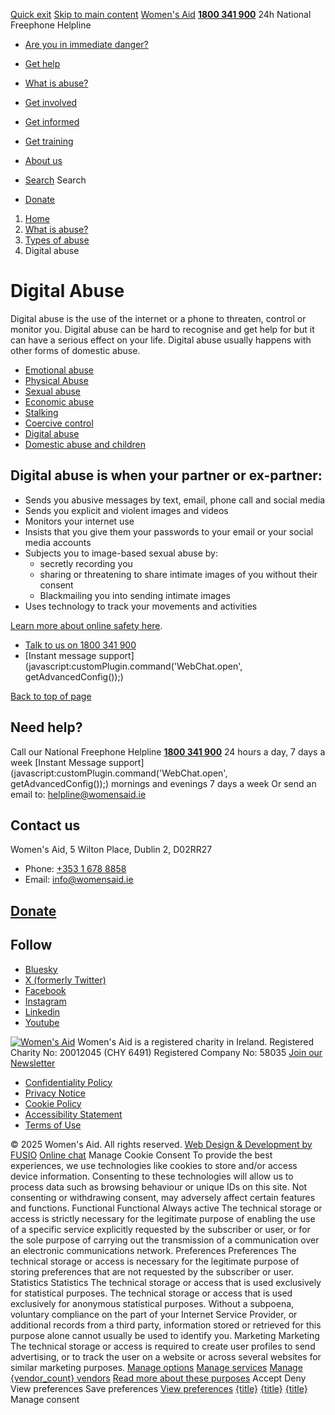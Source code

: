 [Quick exit](https://www.womensaid.ie/what-is-abuse/types-of-abuse/digital-abuse/#exit)
[Skip to main content](https://www.womensaid.ie/what-is-abuse/types-of-abuse/digital-abuse/#pagecontent "Skip to main content")
[Women's Aid](https://www.womensaid.ie/)
**[1800 341 900](tel:1800341900)** 24h National Freephone Helpline
  * [Are you in immediate danger?](https://www.womensaid.ie/are-you-in-immediate-danger/)
  * [Get help](https://www.womensaid.ie/get-help/)
  * [What is abuse?](https://www.womensaid.ie/what-is-abuse/)
  * [Get involved](https://www.womensaid.ie/get-involved/)
  * [Get informed](https://www.womensaid.ie/get-informed/)
  * [Get training](https://www.womensaid.ie/get-training/)
  * [About us](https://www.womensaid.ie/about-us/)


  * [Search](https://www.womensaid.ie/what-is-abuse/types-of-abuse/digital-abuse/)
Search
  * [Donate](https://www.womensaid.ie/get-involved/donate/)


  1. [Home](https://www.womensaid.ie/)
  2. [What is abuse?](https://www.womensaid.ie/what-is-abuse/)
  3. [Types of abuse](https://www.womensaid.ie/what-is-abuse/types-of-abuse/)
  4. Digital abuse


# Digital Abuse
Digital abuse is the use of the internet or a phone to threaten, control or monitor you. Digital abuse can be hard to recognise and get help for but it can have a serious effect on your life. Digital abuse usually happens with other forms of domestic abuse.
  * [Emotional abuse](https://www.womensaid.ie/what-is-abuse/types-of-abuse/emotional-abuse/)
  * [Physical Abuse](https://www.womensaid.ie/what-is-abuse/types-of-abuse/physical-abuse/)
  * [Sexual abuse](https://www.womensaid.ie/what-is-abuse/types-of-abuse/sexual-abuse/)
  * [Economic abuse](https://www.womensaid.ie/what-is-abuse/types-of-abuse/economic-abuse/)
  * [Stalking](https://www.womensaid.ie/what-is-abuse/types-of-abuse/stalking/)
  * [Coercive control](https://www.womensaid.ie/what-is-abuse/types-of-abuse/coercive-control/)
  * [Digital abuse](https://www.womensaid.ie/what-is-abuse/types-of-abuse/digital-abuse/)
  * [Domestic abuse and children](https://www.womensaid.ie/what-is-abuse/types-of-abuse/domestic-abuse-and-children/)


## Digital abuse is when your partner or ex-partner:
  * Sends you abusive messages by text, email, phone call and social media
  * Sends you explicit and violent images and videos
  * Monitors your internet use
  * Insists that you give them your passwords to your email or your social media accounts
  * Subjects you to image-based sexual abuse by: 
    * secretly recording you
    * sharing or threatening to share intimate images of you without their consent
    * Blackmailing you into sending intimate images
  * Uses technology to track your movements and activities


[Learn more about online safety here](https://www.womensaid.ie/get-help/your-rights-options/digital-safety/).
  * [Talk to us on 1800 341 900](https://www.womensaid.ie/get-help/talk-to-us/)
  * [Instant message support](javascript:customPlugin.command\('WebChat.open', getAdvancedConfig\(\)\);)


[Back to top of page](https://www.womensaid.ie/what-is-abuse/types-of-abuse/digital-abuse/#top)
## Need help?
Call our National Freephone Helpline **[1800 341 900](tel:1800341900)** 24 hours a day, 7 days a week 
[Instant Message support](javascript:customPlugin.command\('WebChat.open', getAdvancedConfig\(\)\);) mornings and evenings 7 days a week
Or send an email to: helpline@womensaid.ie
## Contact us
Women's Aid, 5 Wilton Place, Dublin 2, D02RR27
  * Phone: [+353 1 678 8858](tel:+35316788858)
  * Email: info@womensaid.ie


## [Donate](https://www.womensaid.ie/get-involved/donate/)
## Follow
  * [Bluesky](https://bsky.app/profile/womensaidireland.bsky.social)
  * [X (formerly Twitter)](https://x.com/Womens_Aid)
  * [Facebook](https://www.facebook.com/womensaid.ie)
  * [Instagram](https://www.instagram.com/womens.aid)
  * [Linkedin](https://www.linkedin.com/company/women's-aid/)
  * [Youtube](https://www.youtube.com/@womensaidireland)


[![Women's Aid](https://www.womensaid.ie/app/themes/womensaidsage9/resources/assets/img/womens-aid-logo-white.svg)](https://www.womensaid.ie/what-is-abuse/types-of-abuse/digital-abuse/)
Women's Aid is a registered charity in Ireland.
Registered Charity No: 20012045 (CHY 6491) Registered Company No: 58035
[Join our Newsletter](https://www.womensaid.ie/get-informed/news-events/newsletter/)
  * [Confidentiality Policy](https://www.womensaid.ie/about-us/compliance/confidentiality-policy/)
  * [Privacy Notice](https://www.womensaid.ie/about-us/compliance/privacy-notice/)
  * [Cookie Policy](https://www.womensaid.ie/about-us/compliance/cookie-policy/)
  * [Accessibility Statement](https://www.womensaid.ie/about-us/compliance/accessibility-statement/)
  * [Terms of Use](https://www.womensaid.ie/about-us/compliance/terms-of-use/)


© 2025 Women's Aid. All rights reserved. [Web Design & Development by FUSIO](https://www.fusio.net/?utm_source=WomensAid&utm_medium=Website&utm_campaign=ClientLinks)
[Online chat](https://www.womensaid.ie/what-is-abuse/types-of-abuse/digital-abuse/#chat)
Manage Cookie Consent
To provide the best experiences, we use technologies like cookies to store and/or access device information. Consenting to these technologies will allow us to process data such as browsing behaviour or unique IDs on this site. Not consenting or withdrawing consent, may adversely affect certain features and functions.
Functional Functional Always active 
The technical storage or access is strictly necessary for the legitimate purpose of enabling the use of a specific service explicitly requested by the subscriber or user, or for the sole purpose of carrying out the transmission of a communication over an electronic communications network.
Preferences Preferences
The technical storage or access is necessary for the legitimate purpose of storing preferences that are not requested by the subscriber or user.
Statistics Statistics
The technical storage or access that is used exclusively for statistical purposes. The technical storage or access that is used exclusively for anonymous statistical purposes. Without a subpoena, voluntary compliance on the part of your Internet Service Provider, or additional records from a third party, information stored or retrieved for this purpose alone cannot usually be used to identify you.
Marketing Marketing
The technical storage or access is required to create user profiles to send advertising, or to track the user on a website or across several websites for similar marketing purposes.
[Manage options](https://www.womensaid.ie/what-is-abuse/types-of-abuse/digital-abuse/) [Manage services](https://www.womensaid.ie/what-is-abuse/types-of-abuse/digital-abuse/) [Manage {vendor_count} vendors](https://www.womensaid.ie/what-is-abuse/types-of-abuse/digital-abuse/) [Read more about these purposes](https://cookiedatabase.org/tcf/purposes/)
Accept Deny View preferences Save preferences [View preferences](https://www.womensaid.ie/what-is-abuse/types-of-abuse/digital-abuse/)
[{title}](https://www.womensaid.ie/what-is-abuse/types-of-abuse/digital-abuse/) [{title}](https://www.womensaid.ie/what-is-abuse/types-of-abuse/digital-abuse/) [{title}](https://www.womensaid.ie/what-is-abuse/types-of-abuse/digital-abuse/)
Manage consent
